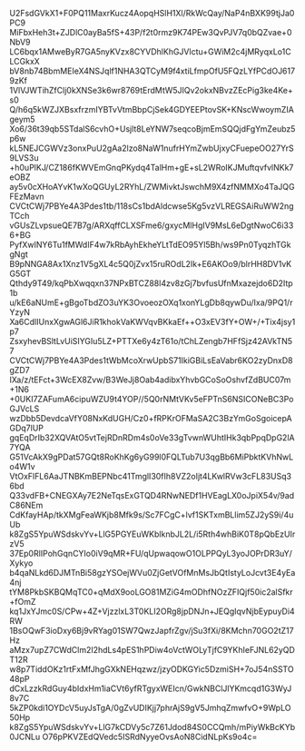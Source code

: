 U2FsdGVkX1+F0PQ11MaxrKucz4AopqHSlH1Xl/RkWcQay/NaP4nBXK99tjJa0PC9
MiFbxHeh3t+ZJDlC0ayBa5fS+43P/f2t0rmz9K74PEw3QvPJV7q0bQZvae+0NbV9
LC6bqx1AMweByR7GA5nyKVzx8CYVDhlKhGJVlctu+GWiM2c4jMRyqxLo1CLCGkxX
bV8nb74BbmMEIeX4NSJqlf1NHA3QTCyM9f4xtiLfmpOfU5FQzLYfPCdOJ6179zKf
1VlVJWTihZfClj0kXNSe3k6wr8769tErdMtW5JIQv2okxNBvzZEcPig3ke4Ke+s0
Q/h6q5kWZJXBsxfrzmIYBTvVtmBbpCjSek4GDYEEPtovSK+KNscWwoymZIAgeym5
Xo6/36t39qb5STdalS6cvhO+Usjlt8LeYNW7seqcoBjmEmSQQjdFgYmZeubz5p6w
kL5NEJCGWVz3onxPuU2gAa2lzo8NaW1nufrHYmZwbUjxyCFuepeOO27YrS9LVS3u
+h0uPlKJ/CZ186fKWVEmGnqPKydq4TalHm+gE+sL2WRoIKJMuftqvfvlNKk7eOBZ
ay5v0cXHoAYvK1wXoQGUyL2RYhL/ZWMivktJswchM9X4zfNMMXo4TaJQGFEzMavn
CVCtCWj7PBYe4A3Pdes1tb/118sCs1bdAldcwse5Kg5vzVLREGSAiRuWW2ngTCch
vGUsZLvpsueQE7B7g/ARXqffCLXSFme6/gxycMlHgIV9MsL6eDgtNwoC6i336+BG
PyfXwINY6Tu1fMWdIF4w7kRbAyhEkheYLtTdEO95Yl5Bh/ws9Pn0TyqzhTGkgNgt
B9pNNGA8Ax1Xnz1V5gXL4c5Q0jZvx15ruROdL2Ik+E6AKOo9/blrHH8DV1vKG5GT
Qthdy9T49/kqPbXwqqxn37NPxBTCZ88l4zv8zGj7bvfusUfnMxazejdo6D2Itp1b
u/kE6aNUmE+gBgoTbdZO3uYK3OvoeozOXq1xonYLgDb8qywDu/Ixa/9PQ1/rYzyN
Xa6CdlIUnxXgwAGl6JiR1khokVaKWVqvBKkaEf++O3xEV3fY+OW+/+Tix4jsy1p7
ZsxyhevBSltLvUiSIYGIu5LZ+PTTXe6y4zT61o/tChLZengb7HFfSjz42AVkTN57
CVCtCWj7PBYe4A3Pdes1tWbMcoXrwUpbS71IkiGBiLsEaVabr6KO2zyDnxD8gZD7
IXa/z/tEFct+3WcEX8Zvw/B3WeJj8Oab4adibxYhvbGCoSoOshvfZdBUC07m+1N6
+0UKI7ZAFumA6cipuWZU9t4YOP//5Q0rNMtVKv5eFPTnS6NSICONeBC3PoGJVcLS
wzDbb5DevdcaVfY08NxKdUGH/Cz0+fRPKrOFMaSA2C3BzYmGoSgoicepAGDq7lUP
gqEqDrIb32XQVAtO5vtTejRDnRDm4s0oVe33gTvwnWUhtIHk3qbPpqDpG2lA7YQA
G51VcAkX9gPDat57GQt8RoKhKg6yG99l0FQLTub7U3qgBb6MiPbktKVhNwLo4W1v
VtOxFlFL6AaJTNBKmBEPNbc41TmglI30fIh8VZ2oIjt4LKwlRVw3cFL83USq36bd
Q33vdFB+CNEGXAy7E2NeTqsExGTQD4RNwNEDf1HVEagLX0oJpiX54v/9adC86NEm
CdKfayHAp/tkXMgFeaWKjb8Mfk9s/Sc7FCgC+lvf1SKTxmBLlim5ZJ2yS9i/4uUb
k8ZgS5YpuWSdskvYv+LlG5PGYEuWKblknbJL2L/i5Rth4whBiK0T8pQbEzUIrzV5
37Ep0RlIPohGqnCYIo0iV9qMR+FU/qUpwaqowO1OLPPQyL3yoJOPrDR3uY/Xykyo
b4qaNLkd6DJMTnBi58gzYSOejWVu0ZjGetVOfMnMsJbQtIstyLoJcvt3E4yEa4nj
tYM8PkbSKBQMqTC0+qMdX9ooLGO81MZiG4mODhfNOzZFIQjf50ic2alSfkr+fOmZ
kq1JxYJmc0S/CPw+4Z+VjzzlxL3T0KLI2ORg8jpDNJn+JEQgIqvNjbEypuyDi4RW
1BsOQwF3ioDxy6Bj9vRYag01SW7QwzJapfrZgv/jSu3fXi/8KMchn70GO2tZ17Hz
aMzx7upZ7CWdClm2I2hdLs4pES1hPDiw4oVctWOLyTjfC9YKhIeFJNL62yQDT12R
w8p7TiddOKz1rtFxMfJhgGXkNEHqzwz/jzyODKGYic5DzmiSH+7oJ54nSSTO48pP
dCxLzzkRdGuy4bIdxHm1iaCVt6yfRTgyxWEIcn/GwkNBClJlYKmcqd1G3WyJ8v7C
5kZP0kdi1OYDcV5uyJsTgA/0gZvUDIKjj7phrAjS9gV5JmhqZmwfvO+9WpLO50Hp
k8ZgS5YpuWSdskvYv+LlG7kCDVy5c7Z61Jdod84S0CCQmh/mPiyWkBcKYb0JCNLu
O76pPKVZEdQVedc5ISRdNyyeOvsAoN8CidNLpKs9o4c=
